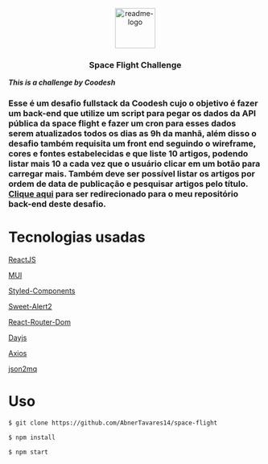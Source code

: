 <p align="center">
  <a href="https://github.com/AbnerTavares14/space-flight-backend">
    <img src="https://media.istockphoto.com/id/1300054518/vector/modern-space-helmet-with-rocket-launch-inside.jpg?s=612x612&w=0&k=20&c=EOUiDmdTVh0-GpDKqIGovvZ9jwplPCDVGIYQsuCPwD8=" alt="readme-logo" width="80" height="80">
  </a>

  <h3 align="center">
    Space Flight Challenge
  </h3>
</p>

**_This is a challenge by Coodesh_**

### Esse é um desafio fullstack da Coodesh cujo o objetivo é fazer um back-end que utilize um script para pegar os dados da API pública da space flight e fazer um cron para esses dados serem atualizados todos os dias as 9h da manhã, além disso o desafio também requisita um front end seguindo o wireframe, cores e fontes estabelecidas e que liste 10 artigos, podendo listar mais 10 a cada vez que o usuário clicar em um botão para carregar mais. Também deve ser possível listar os artigos por ordem de data de publicação e pesquisar artigos pelo título.  [Clique aqui](https://github.com/AbnerTavares14/space-flight) para ser redirecionado para o meu repositório back-end deste desafio.


# Tecnologias usadas

[ReactJS](https://reactjs.org)

[MUI](https://mui.com/pt/material-ui/getting-started/overview/)

[Styled-Components](https://styled-components.com/docs)

[Sweet-Alert2](https://sweetalert2.github.io)

[React-Router-Dom](https://v5.reactrouter.com/web/guides/quick-start)

[Dayjs](https://day.js.org/docs/en/installation/installation)

[Axios](https://axios-http.com/ptbr/docs/intro)

[json2mq](https://www.npmjs.com/package/json2mq)

# Uso
```bash
$ git clone https://github.com/AbnerTavares14/space-flight

$ npm install

$ npm start
```
